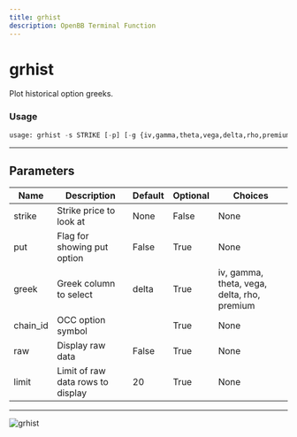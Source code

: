 ```yaml
---
title: grhist
description: OpenBB Terminal Function
---
```


# grhist

Plot historical option greeks.
### Usage 
```python
usage: grhist -s STRIKE [-p] [-g {iv,gamma,theta,vega,delta,rho,premium}] [-c CHAIN_ID] [-r] [-l LIMIT]
```
---
## Parameters
| Name | Description | Default | Optional | Choices |
| ---- | ----------- | ------- | -------- | ------- |
| strike | Strike price to look at | None | False | None |
| put | Flag for showing put option | False | True | None |
| greek | Greek column to select | delta | True | iv, gamma, theta, vega, delta, rho, premium |
| chain_id | OCC option symbol |  | True | None |
| raw | Display raw data | False | True | None |
| limit | Limit of raw data rows to display | 20 | True | None |
---
![grhist](https://user-images.githubusercontent.com/46355364/154278932-086a0005-be71-4493-843d-3f9100a60905.png)

